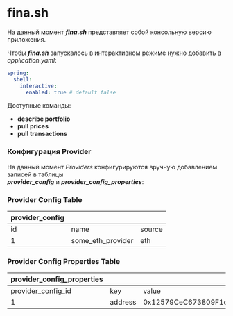 # fina.sh

На данный момент _**fina.sh**_ представляет собой консольную версию приложения.  

Чтобы _**fina.sh**_ запускалось в интерактивном режиме нужно добавить в _application.yaml_:
```yaml
spring:
  shell:
    interactive:
      enabled: true # default false
```

Доступные команды:

- **describe portfolio**
- **pull prices**
- **pull transactions**

### Конфигурация Provider
На данный момент _Providers_ конфигурируются вручную добавлением записей в таблицы  
***provider_config*** и ***provider_config_properties***:  

### Provider Config Table
| provider_config |                   |        |
|-----------------|-------------------|--------|
| id              | name              | source |
| 1               | some_eth_provider | eth    |

### Provider Config Properties Table
| provider_config_properties |         |                                            |
|----------------------------|---------|--------------------------------------------|
| provider_config_id         | key     | value                                      |
| 1                          | address | 0x12579CeC673809F1c6e83eBE6eC7711882539559 |



